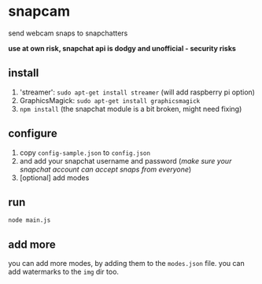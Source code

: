 # snapcam

send webcam snaps to snapchatters

**use at own risk, snapchat api is dodgy and unofficial - security risks**

## install

1. 'streamer': `sudo apt-get install streamer` (will add raspberry pi option)
2. GraphicsMagick: `sudo apt-get install graphicsmagick`
3. `npm install` (the snapchat module is a bit broken, might need fixing)

## configure

1. copy `config-sample.json` to `config.json`
2. and add your snapchat username and password (_make sure your snapchat account can accept snaps from everyone_)
3. [optional] add modes

## run

`node main.js`

## add more

you can add more modes, by adding them to the `modes.json` file. you can add watermarks to the `img` dir too.